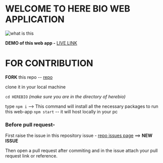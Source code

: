 # WELCOME TO HERE BIO WEB APPLICATION

![what is this](https://herebio.works/private/homepage.png)

**DEMO of this web app -** [LIVE LINK](herebio.works)

# FOR CONTRIBUTION

**FORK** this repo -- [repo](https://github.com/nightfury-crypto/herebio)

clone it in your local machine

`cd HEREBIO`
*(make sure you are in the directory of herebio)*

type `npm i` --> This command will install all the necessary packages to run this web-app
`npm start` -- it will host locally in your pc


### Before pull request-
First raise the issue in this repository issue - [repo issues page](https://github.com/nightfury-crypto/herebio/issues) ==> **NEW ISSUE**

Then open a pull request after commiting and in the issue attach your pull request link or reference. 

